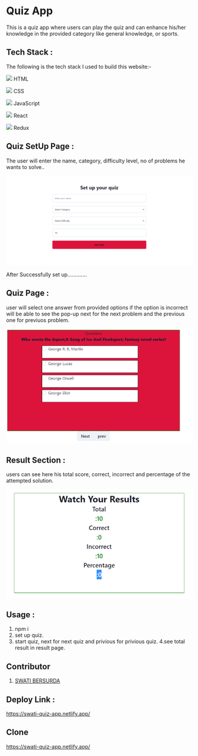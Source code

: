 # Quiz App

This is a quiz app where users can play the quiz and can enhance his/her knowledge in the provided category like general knowledge, or sports.


## Tech Stack :
The following is the tech stack I used to build this website:-

<img src="https://cdn-icons-png.flaticon.com/512/226/226269.png" width=20/> HTML

<img src="https://cdn-icons-png.flaticon.com/512/732/732190.png" width=20 /> CSS

<img src="https://cdn-icons-png.flaticon.com/512/1199/1199124.png" width=20/> JavaScript

<img src="https://encrypted-tbn0.gstatic.com/images?q=tbn:ANd9GcQDBz9g9mkTQyQZxAmOQ03R4L962dqCUdztjCSl79fYkQ&s" width=20 /> React

<img src="https://uxwing.com/wp-content/themes/uxwing/download/brands-and-social-media/redux-icon.png" width=20 /> Redux



## Quiz SetUp Page :
The user will enter the name, category, difficulty level, no of problems he wants to solve..

![Quiz SetUp_Page](https://github.com/swatibersurda/Dish-Polling-App/blob/main/syook/src/images/quizlandingpage.PNG?raw=true)

After Successfully set up.............

## Quiz Page :
user will select one answer from provided options if the option is incorrect will be able to see the pop-up next for the next problem and the previous one for previuos problem.

![Quiz_Page](https://github.com/swatibersurda/Dish-Polling-App/blob/main/syook/src/images/quizquestion.PNG?raw=true)


## Result Section :
users can see here his total score, correct, incorrect and percentage of the attempted solution.

![Result_Page](https://github.com/swatibersurda/Dish-Polling-App/blob/main/syook/src/images/resultquiz.PNG?raw=true)



## Usage :
1. npm i
2. set up quiz.
3. start quiz, next for next quiz and privious for privious quiz.
4.see total result in result page.


## Contributor 
1. [SWATI BERSURDA](https://github.com/swatibersurda)







## Deploy Link :
https://swati-quiz-app.netlify.app/

## Clone 
https://swati-quiz-app.netlify.app/


